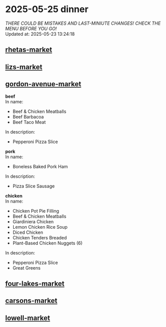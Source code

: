 # 2025-05-25 dinner  
*THERE COULD BE MISTAKES AND LAST-MINIUTE CHANGES! CHECK THE MENU BEFORE YOU GO!*  
Updated at: 2025-05-23 13:24:18  
## [rhetas-market](https://wisc-housingdining.nutrislice.com/menu/rhetas-market/dinner/2025-05-25)  
## [lizs-market](https://wisc-housingdining.nutrislice.com/menu/lizs-market/dinner/2025-05-25)  
## [gordon-avenue-market](https://wisc-housingdining.nutrislice.com/menu/gordon-avenue-market/dinner/2025-05-25)  
**beef**  
In name:   
 - Beef & Chicken Meatballs  
 - Beef Barbacoa  
 - Beef Taco Meat  
  
In description:   
 - Pepperoni Pizza Slice  
  
**pork**  
In name:   
 - Boneless Baked Pork Ham  
  
In description:   
 - Pizza Slice Sausage  
  
**chicken**  
In name:   
 - Chicken Pot Pie Filling  
 - Beef & Chicken Meatballs  
 - Giardiniera Chicken  
 - Lemon Chicken Rice Soup  
 - Diced Chicken  
 - Chicken Tenders Breaded  
 - Plant-Based Chicken Nuggets (6)  
  
In description:   
 - Pepperoni Pizza Slice  
 - Great Greens  
  
## [four-lakes-market](https://wisc-housingdining.nutrislice.com/menu/four-lakes-market/dinner/2025-05-25)  
## [carsons-market](https://wisc-housingdining.nutrislice.com/menu/carsons-market/dinner/2025-05-25)  
## [lowell-market](https://wisc-housingdining.nutrislice.com/menu/lowell-market/dinner/2025-05-25)  
  
